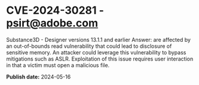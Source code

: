 # CVE-2024-30281 - psirt@adobe.com

Substance3D - Designer versions 13.1.1 and earlier Answer: are affected by an out-of-bounds read vulnerability that could lead to disclosure of sensitive memory. An attacker could leverage this vulnerability to bypass mitigations such as ASLR. Exploitation of this issue requires user interaction in that a victim must open a malicious file.

**Publish date:** 2024-05-16
